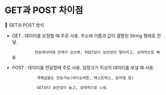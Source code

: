 # GET과 POST 차이점

🧡 GET과 POST 방식

- GET  : 데이터를 요청할 때 주로 사용. 주소에 이름과 값이 결합된 String 형태로 전달.

                전송데이터에 한계가 있으며, POST보다 보안성이 떨어지고, 상대적으로 빠름

- POST : 데이터를 전달할때 주로 사용. 일정크기 이상의 데이터를 보낼 때 사용.

                 객체값들도 전송가능(라디오버튼, 텍스트박스, 문자열 등)

                 GET보다 보안성이 높고, 상대적으로 느림.